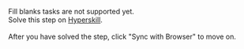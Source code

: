 Fill blanks tasks are not supported yet. <br>Solve this step on <a href="https://hyperskill.org/learn/step/47588">Hyperskill</a>. <br><br>After you have solved the step, click "Sync with Browser"  to move on.
